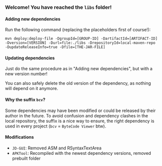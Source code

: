 ### Welcome! You have reached the `libs` folder!

#### Adding new dependencies

Run the following command (replacing the placeholders first of course!):
```console
mvn deploy:deploy-file -DgroupId=[GROUP-ID] -DartifactId=[ARTIFACT-ID] -Dversion=[VERSION] -Durl=file:./libs -DrepositoryId=local-maven-repo -DupdateReleaseInfo=true -Dfile=[THE-JAR-FILE]
```

#### Updating dependencies

Just do the same procedure as in "Adding new dependencies", but with a new version number!

You can also safely delete the old version of the dependency, as nothing will depend on it anymore.

#### Why the suffix `bcv`?

Some dependencies may have been modified or could be released by their author in the future. To avoid confusion and dependency clashes in the local repository, the suffix is a nice way to ensure, the right dependency is used in every project (`bcv` = `ByteCode Viewer` btw).

#### Modifications

 - `JD-GUI`: Removed ASM and RSyntaxTextArea
 - `APKTool`: Recompiled with the newest dependency versions, removed prebuilt folder
